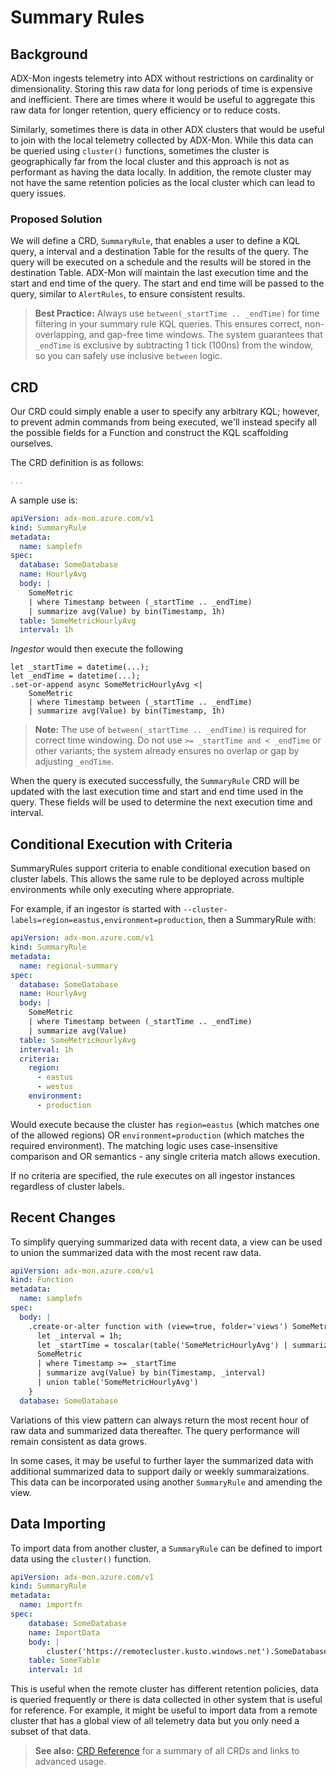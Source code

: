 # Summary Rules

## Background

ADX-Mon ingests telemetry into ADX without restrictions on cardinality or dimensionality.  Storing this raw data for long periods of time is expensive and inefficient.  There are times where it would be useful to aggregate this raw data for longer retention, query efficiency or to reduce costs.

Similarly, sometimes there is data in other ADX clusters that would be useful to join with the local telemetry collected by ADX-Mon.  While this data can be queried using `cluster()` functions, sometimes
the cluster is geographically far from the local cluster and this approach is not as performant as having the data locally.  In addition, the remote
cluster may not have the same retention policies as the local cluster which can lead to query issues.

### Proposed Solution

We will define a CRD, `SummaryRule`, that enables a user to define a KQL query, a interval and a destination Table for the results of the query.  The query will be executed on a schedule and the results will be stored in the destination Table.
ADX-Mon will maintain the last execution time and the start and end time of the query.  The start and end time will be passed to the query, similar to `AlertRules`, to ensure consistent results.

> **Best Practice:**
> Always use `between(_startTime .. _endTime)` for time filtering in your summary rule KQL queries. This ensures correct, non-overlapping, and gap-free time windows. The system guarantees that `_endTime` is exclusive by subtracting 1 tick (100ns) from the window, so you can safely use inclusive `between` logic.

## CRD

Our CRD could simply enable a user to specify any arbitrary KQL; however, to prevent admin commands from being executed, we'll instead specify all the possible fields for a Function and construct the KQL scaffolding ourselves.

The CRD definition is as follows:

```yaml
...
```

A sample use is:

```yaml
apiVersion: adx-mon.azure.com/v1
kind: SummaryRule
metadata:
  name: samplefn
spec:
  database: SomeDatabase
  name: HourlyAvg
  body: |
    SomeMetric
    | where Timestamp between (_startTime .. _endTime)
    | summarize avg(Value) by bin(Timestamp, 1h)
  table: SomeMetricHourlyAvg
  interval: 1h
```

_Ingestor_ would then execute the following

```kql
let _startTime = datetime(...);
let _endTime = datetime(...);
.set-or-append async SomeMetricHourlyAvg <|
    SomeMetric
    | where Timestamp between (_startTime .. _endTime)
    | summarize avg(Value) by bin(Timestamp, 1h)
```

> **Note:**
> The use of `between(_startTime .. _endTime)` is required for correct time windowing. Do not use `>= _startTime and < _endTime` or other variants; the system already ensures no overlap or gap by adjusting `_endTime`.

When the query is executed successfully, the `SummaryRule` CRD will be updated with the last execution time and start
and end time used in the query.  These fields will be used to determine the next execution time and interval.

## Conditional Execution with Criteria

SummaryRules support criteria to enable conditional execution based on cluster labels. This allows the same rule to be deployed across multiple environments while only executing where appropriate.

For example, if an ingestor is started with `--cluster-labels=region=eastus,environment=production`, then a SummaryRule with:

```yaml
apiVersion: adx-mon.azure.com/v1
kind: SummaryRule
metadata:
  name: regional-summary
spec:
  database: SomeDatabase
  name: HourlyAvg
  body: |
    SomeMetric
    | where Timestamp between (_startTime .. _endTime)
    | summarize avg(Value)
  table: SomeMetricHourlyAvg
  interval: 1h
  criteria:
    region:
      - eastus
      - westus
    environment:
      - production
```

Would execute because the cluster has `region=eastus` (which matches one of the allowed regions) OR `environment=production` (which matches the required environment). The matching logic uses case-insensitive comparison and OR semantics - any single criteria match allows execution.

If no criteria are specified, the rule executes on all ingestor instances regardless of cluster labels.

## Recent Changes

To simplify querying summarized data with recent data, a view can be used to union the summarized data with the
most recent raw data.

```yaml
apiVersion: adx-mon.azure.com/v1
kind: Function
metadata:
  name: samplefn
spec:
  body: |
    .create-or-alter function with (view=true, folder='views') SomeMetricHourlyAvg () {
      let _interval = 1h;
      let _startTime = toscalar(table('SomeMetricHourlyAvg') | summarize max(Timestamp)); 
      SomeMetric
      | where Timestamp >= _startTime
      | summarize avg(Value) by bin(Timestamp, _interval)
      | union table('SomeMetricHourlyAvg')
    }
  database: SomeDatabase
```

Variations of this view pattern can always return the most recent hour of raw data and summarized data thereafter.  The
query performance will remain consistent as data grows.

In some cases, it may be useful to further layer the summarized data with additional summarized data to support daily or
weekly summaraizations.  This data can be incorporated using another `SummaryRule` and amending the view.

## Data Importing

To import data from another cluster, a `SummaryRule` can be defined to import data using the `cluster()` function.

```yaml
apiVersion: adx-mon.azure.com/v1
kind: SummaryRule
metadata:
  name: importfn
spec:
    database: SomeDatabase
    name: ImportData
    body: |
        cluster('https://remotecluster.kusto.windows.net').SomeDatabase.SomeTable
    table: SomeTable
    interval: 1d
```

This is useful when the remote cluster has different retention policies, data is queried frequently or there is data collected in other system that is useful for reference.  For example, it might
be useful to import data from a remote cluster that has a global view of all telemetry data but you only need a subset of that data.

> **See also:** [CRD Reference](../crds.md) for a summary of all CRDs and links to advanced usage.
